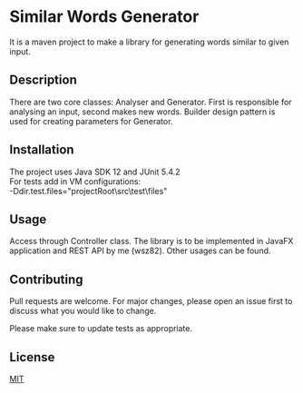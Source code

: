 # Similar Words Generator

It is a maven project to make a library for generating words similar to given input.

## Description

There are two core classes: Analyser and Generator. First is responsible for analysing an input, second makes new words.
Builder design pattern is used for creating parameters for Generator.

## Installation

The project uses Java SDK 12 and JUnit 5.4.2<br/> 
For tests add in VM configurations:<br/>
 -Ddir.test.files="projectRoot\src\test\files"

## Usage

Access through Controller class. The library is to be implemented in JavaFX application and REST API by me (wsz82). Other usages can be found.

## Contributing
Pull requests are welcome. For major changes, please open an issue first to discuss what you would like to change.

Please make sure to update tests as appropriate.

## License
[MIT](https://choosealicense.com/licenses/mit/)